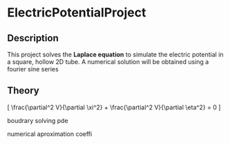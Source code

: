 # ElectricPotentialProject

## Description
This project solves the **Laplace equation** to simulate the electric potential in a square, hollow 2D tube. A numerical solution will be obtained using a fourier sine series

## Theory 

\[
\frac{\partial^2 V}{\partial \xi^2} + \frac{\partial^2 V}{\partial \eta^2} = 0
\]

boudrary
solving pde

numerical aproximation 
coeffi